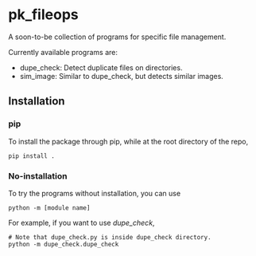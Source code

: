 # pk_fileops
A soon-to-be collection of programs for specific file management.

Currently available programs are:
* dupe_check: Detect duplicate files on directories.
* sim_image: Similar to dupe_check, but detects similar images.

## Installation
### pip
To install the package through pip,
while at the root directory of the repo,
```
pip install .
```
### No-installation
To try the programs without installation,
you can use
```
python -m [module name]
```
For example, if you want to use *dupe_check*,
```
# Note that dupe_check.py is inside dupe_check directory.
python -m dupe_check.dupe_check
```